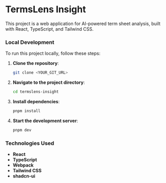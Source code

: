 # TermsLens Insight

This project is a web application for AI-powered term sheet analysis, built with React, TypeScript, and Tailwind CSS.

### Local Development

To run this project locally, follow these steps:

1.  **Clone the repository**:
    ```sh
    git clone <YOUR_GIT_URL>
    ```

2.  **Navigate to the project directory**:
    ```sh
    cd termslens-insight
    ```

3.  **Install dependencies**:
    ```sh
    pnpm install
    ```

4.  **Start the development server**:
    ```sh
    pnpm dev
    ```

### Technologies Used

* **React**
* **TypeScript**
* **Webpack**
* **Tailwind CSS**
* **shadcn-ui**